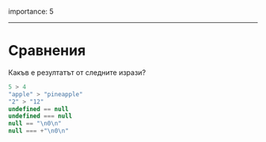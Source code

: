 importance: 5

---

# Сравнения

Какъв е резултатът от следните изрази?

```js no-beautify
5 > 4
"apple" > "pineapple"
"2" > "12"
undefined == null
undefined === null
null == "\n0\n"
null === +"\n0\n"
```

